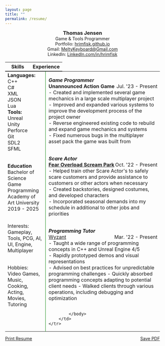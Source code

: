 ```yaml
---
layout: page
title: ""
permalink: /resume/
---
```


<!--<object data="/assets/resume.pdf" width="100%" height="600"></object>-->
<style>
h3
{
    margin: 0px;
}
h4
{
    text-align: center;
}
.skill
{
    font-size: 16pt;
    margin-bottom: 5px;
}
table.skill
{
    border: 0px solid black;
}
td.experience
{
    padding-left: 10px;
}
table, th, td {
    border: 0px solid black;
    vertical-align: top;
    margin:0px;
}
p {
    margin-bottom: 0px;
}
subheading
{
}
name
{
    font-size: 18pt;
}
</style>


<center>
<h3>Thomas Jensen</h3>
Game & Tools Programmer
<br>
Portfolio: <a href="https://hrimfisk.github.io/">hrimfisk.github.io</a>
<br>
Gmail: <a href="mailto: meltykeyboard@gmail.com">MeltyKeyboard@Gmail.com</a>
<br>
LinkedIn: <a href="https://www.linkedin.com/in/hrimfisk/">LinkedIn.com/in/hrimfisk</a>
<br>
<br>
</center>

<table>
    <th style="width:44%">
    <b>Skills</b>
    </th>
    <th>
    <b>Experience</b>
    </th>
</table>

<!--
<p style="text-align: left">
    <name>Thomas Jensen</name>
    <span style="float: right">
        
    </span>
<br>
    Game & Tools Programmer
    <span style="float: right">    
        
    </span>
</p>
-->

<table style="width:100%">
    <tr>
        <td style="width: 26%; border-right: 1px solid green"> <!-- 35 is the minimum for the left column. it will not shrink any more -->
            <subheading><b>Languages:</b></subheading> <br>
            C++ <br>
            C# <br>
            XML <br>
            JSON <br>
            Lua <br>
            <subheading><b>Tools:</b></subheading> <br>
            Unreal <br> 
            Unity <br>
            Perforce <br>
            Git <br>
            SDL2 <br>
            SFML <br>
            <body>
                <br>
                <p>
                    <b>Education</b><br>
                    <subheading>Bachelor of Science<br>
                    Game Programming <br></subheading>
                    Academy of Art University <br>
                    2019 - 2025 <br> <br>
                </p>
                <p> 
                    Interests:
                    Gameplay, Tools, PCG, AI, UI, Engine, Multiplayer <br> <br>
                </p>
                <p >
                    Hobbies: Video Games, Music, Cooking, Acting, Movies, Tutoring
                </p>
            </body>
        </td>
        <td class = "experience">            
            <body>
                <p style="text-align: left;">
                    <subheading><i><b>Game Programmer</b></i></subheading><br>
                    <b>Unannounced Action Game</b><span style="float:right;">Jul. '23 - Present</span> <br>
                    - Created and implemented several game mechanics in a large scale multiplayer project<br>
                    - Improved and expanded various systems to improve the development process of the project owner<br>
                    - Reverse engineered existing code to rebuild and expand game mechanics and systems<br>
                    - Fixed numerous bugs in the multiplayer asset pack the game was built from<br><br>
                </p>
                <p style="text-align: left;">
                    <subheading><i><b>Scare Actor</b></i></subheading><br>
                    <b><a href="https://fearoverload.com/">Fear Overload Scream Park</a></b><span style="float:right;">Oct. '22 - Present</span> <br>
                    - Helped train other Scare Actor's to safely scare customers and provide assistance to customers or other actors when necessary<br>
                    - Created backstories, designed costumes, and developed characters<br>
                    - Incorporated seasonal demands into my schedule in additional to other jobs and priorities<br>
                    <br>
                </p>
                <p style="text-align: left;">
                    <subheading><i><b>Programming Tutor</b></i></subheading><br>
                    <a href="https://www.wyzant.com/match/tutor/88975343" target="_blank">Wyzant</a><span style="float:right;">Mar. '22 - Present</span><br>
                    - Taught a wide range of programming concepts in C++ and Unreal Engine 4/5 <br>
                    - Rapidly prototyped demos and visual representations<br>
                    - Advised on best practices for unpredictable programming challenges
                    - Quickly absorbed programming concepts adapting to potential client needs
                    - Walked clients through various operations, including debugging and optimization <br> <br>
                </p>

            </body>
        </td>
    </tr>
</table>

<div class="dont-print">
    <p>
        <a href="javascript:window.print();">Print Resume</a>
        <span style="float: right">
            <a href="/assets/Resume.pdf" download>
                    Save PDF
            </a>
        </span>
    </p>
</div>